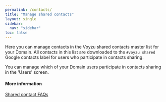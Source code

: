 ```yaml
---
permalink: /contacts/
title: "Manage shared contacts"
layout: single
sidebar:
  nav: "sidebar"
toc: false
---
```

<data-voyzu-help>
  Here you can manage contacts in the Voyzu shared contacts master list for your
  Domain. All contacts in this list are downloaded to the
  <code>#voyzu shared</code> Google contacts label for users who participate in contacts sharing.
  
  You can manage which of your Domain users participate in contacts sharing in the 'Users' screen.

#### More information

  <a target="_blank" href="https://voyzu.com/shared-contact-faqs.html">Shared contact FAQs</a>
</data-voyzu-help>
